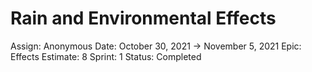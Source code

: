# Rain and Environmental Effects

Assign: Anonymous
Date: October 30, 2021 → November 5, 2021
Epic: Effects
Estimate: 8
Sprint: 1
Status: Completed